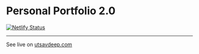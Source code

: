 # Personal Portfolio 2.0

[![Netlify Status](https://api.netlify.com/api/v1/badges/3a9fefb5-3f63-4b3c-a7c8-38dc51bcbe8f/deploy-status)](https://app.netlify.com/sites/gentle-kheer-7c012a/deploys)

---

See live on [utsavdeep.com](utsavdeep.com)
